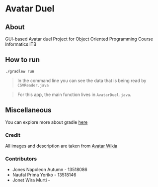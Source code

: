 # Avatar Duel

## About
GUI-based Avatar duel Project for Object Oriented Programming Course Informatics ITB

## How to run
```
./gradlew run
```

> In the command line you can see the data that is being read by `CSVReader.java`

> For this app, the main function lives in `AvatarDuel.java`.

## Miscellaneous

You can explore more about gradle [here](https://guides.gradle.org/creating-new-gradle-builds/)

### Credit

All images and description are taken from [Avatar Wikia](https://avatar.fandom.com/wiki/Avatar_Wiki)

### Contributors

- Jones Napoleon Autumn - 13518086
- Naufal Prima Yoriko - 13518146
- Jonet Wira Murti - 
